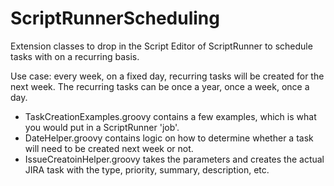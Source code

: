 # ScriptRunnerScheduling
Extension classes to drop in the Script Editor of ScriptRunner to schedule tasks with on a recurring basis.

Use case: every week, on a fixed day, recurring tasks will be created for the next week.
The recurring tasks can be once a year, once a week, once a day. 

* TaskCreationExamples.groovy contains a few examples, which is what you would put in a ScriptRunner 'job'.
* DateHelper.groovy contains logic on how to determine whether a task will need to be created next week or not.
* IssueCreatoinHelper.groovy takes the parameters and creates the actual JIRA task with the type, priority, summary, description, etc.

